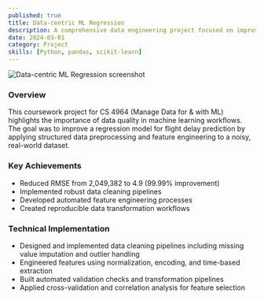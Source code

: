 ```yaml
---
published: true
title: Data-centric ML Regression
description: A comprehensive data engineering project focused on improving flight delay prediction through advanced data cleaning and feature engineering techniques.
date: 2024-03-01
category: Project
skills:	[Python, pandas, scikit-learn]
---
```


![Data-centric ML Regression screenshot](/images/portfolio/DataCentricML.png)

### Overview

This coursework project for CS 4964 (Manage Data for & with ML) highlights the importance of data quality in machine learning workflows. The goal was to improve a regression model for flight delay prediction by applying structured data preprocessing and feature engineering to a noisy, real-world dataset.

### Key Achievements

- Reduced RMSE from 2,049,382 to 4.9 (99.99% improvement)
- Implemented robust data cleaning pipelines
- Developed automated feature engineering processes
- Created reproducible data transformation workflows

### Technical Implementation

- Designed and implemented data cleaning pipelines including missing value imputation and outlier handling
- Engineered features using normalization, encoding, and time-based extraction
- Built automated validation checks and transformation pipelines
- Applied cross-validation and correlation analysis for feature selection
